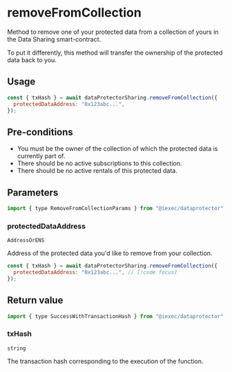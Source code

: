 # removeFromCollection

Method to remove one of your protected data from a collection of yours in the Data Sharing
smart-contract.

To put it differently, this method will transfer the ownership of the protected data back to you.

## Usage

```js
const { txHash } = await dataProtectorSharing.removeFromCollection({
  protectedDataAddress: "0x123abc...",
});
```

## Pre-conditions

- You must be the owner of the collection of which the protected data is currently part of.
- There should be no active subscriptions to this collection.
- There should be no active rentals of this protected data.

## Parameters

```js
import { type RemoveFromCollectionParams } from "@iexec/dataprotector";
```

### protectedDataAddress

`AddressOrENS`

Address of the protected data you'd like to remove from your collection.

```js
const { txHash } = await dataProtectorSharing.removeFromCollection({
  protectedDataAddress: "0x123abc...", // [!code focus]
});
```

## Return value

```js
import { type SuccessWithTransactionHash } from "@iexec/dataprotector";
```

### txHash

`string`

The transaction hash corresponding to the execution of the function.

